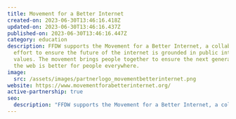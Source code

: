```yaml
---
title: Movement for a Better Internet
created-on: 2023-06-30T13:46:16.418Z
updated-on: 2023-06-30T13:46:16.437Z
published-on: 2023-06-30T13:46:16.447Z
category: education
description: FFDW supports the Movement for a Better Internet, a collaborative
  effort to ensure the future of the internet is grounded in public interest
  values. The movement brings people together to ensure the next generation of
  the web is better for people everywhere.
image:
  src: /assets/images/partnerlogo_movementbetterinternet.png
website: https://www.movementforabetterinternet.org/
active-partnership: true
seo:
  description: "FFDW supports the Movement for a Better Internet, a collaborative initiative working to shape the future of the internet around public interest values and improve the web for everyone."
---
```

